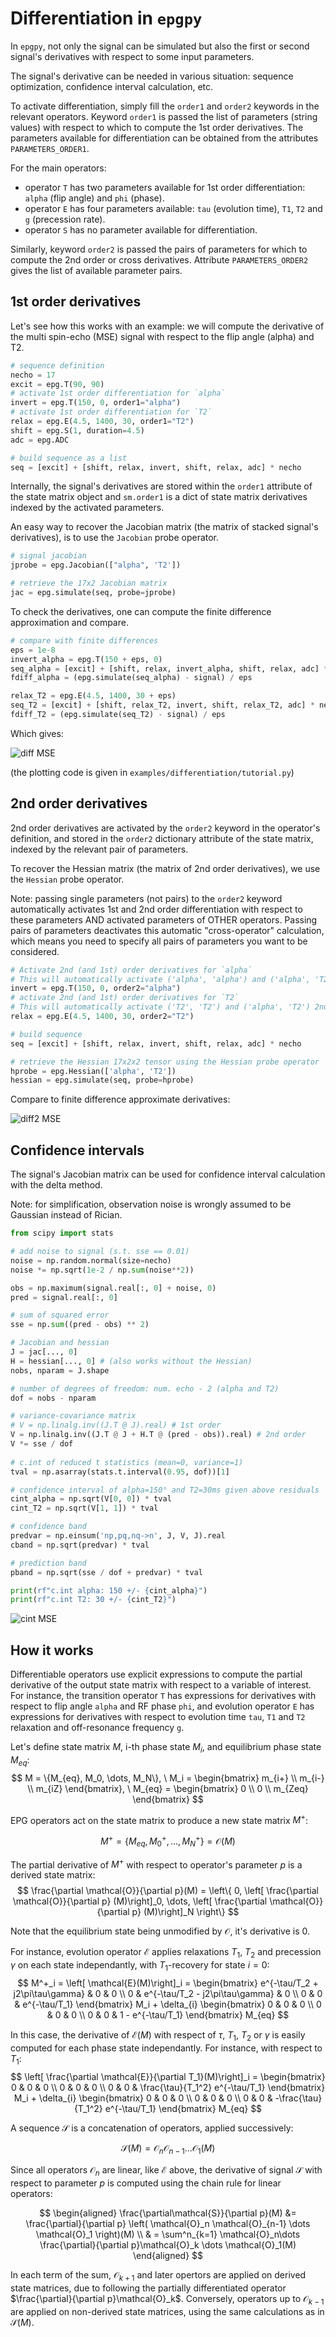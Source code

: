 # Differentiation in `epgpy`

In `epgpy`, not only the signal can be simulated but also the first or second signal's derivatives 
with respect to some input parameters.

The signal's derivative can be needed in various situation: sequence optimization, confidence interval calculation, etc.

To activate differentiation, simply fill the `order1` and `order2` keywords in the relevant operators.
Keyword `order1` is passed the list of parameters (string values) with respect to which to compute the 1st order derivatives. The parameters available for differentiation can be obtained from the attributes `PARAMETERS_ORDER1`. 

For the main operators:

- operator `T` has two parameters available for 1st order differentiation: `alpha` (flip angle) and `phi` (phase).
- operator `E` has four parameters available: `tau` (evolution time), `T1`, `T2` and `g` (precession rate).
- operator `S` has no parameter available for differentiation.

Similarly, keyword `order2` is passed the pairs of parameters for which to compute the 2nd order or cross derivatives. Attribute `PARAMETERS_ORDER2` gives the list of available parameter pairs.


## 1st order derivatives

Let's see how this works with an example: 
we will compute the derivative of the multi spin-echo (MSE) signal with respect to the flip angle (alpha) and T2.

```python
# sequence definition
necho = 17
excit = epg.T(90, 90)
# activate 1st order differentiation for `alpha`
invert = epg.T(150, 0, order1="alpha") 
# activate 1st order differentiation for `T2`
relax = epg.E(4.5, 1400, 30, order1="T2") 
shift = epg.S(1, duration=4.5)
adc = epg.ADC

# build sequence as a list
seq = [excit] + [shift, relax, invert, shift, relax, adc] * necho
```

Internally, the signal's derivatives are stored within the `order1`
attribute of the state matrix object and `sm.order1` is a dict of state matrix derivatives
indexed by the activated parameters.

An easy way to recover the Jacobian matrix
(the matrix of stacked signal's derivatives),
is to use the `Jacobian` probe operator.

```python
# signal jacobian
jprobe = epg.Jacobian(["alpha", 'T2'])

# retrieve the 17x2 Jacobian matrix
jac = epg.simulate(seq, probe=jprobe)
```

To check the derivatives, one can compute the finite difference
approximation and compare.

```python
# compare with finite differences
eps = 1e-8
invert_alpha = epg.T(150 + eps, 0)
seq_alpha = [excit] + [shift, relax, invert_alpha, shift, relax, adc] * necho
fdiff_alpha = (epg.simulate(seq_alpha) - signal) / eps

relax_T2 = epg.E(4.5, 1400, 30 + eps)
seq_T2 = [excit] + [shift, relax_T2, invert, shift, relax_T2, adc] * necho
fdiff_T2 = (epg.simulate(seq_T2) - signal) / eps
```

Which gives:

![diff MSE](images/mse-diff.png)

(the plotting code is given in `examples/differentiation/tutorial.py`)


## 2nd order derivatives

2nd order derivatives are activated by the `order2` keyword in the operator's definition,
and stored in the `order2` dictionary attribute of the state matrix, indexed by the relevant pair of parameters.

To recover the Hessian matrix (the matrix of 2nd order derivatives),
we use the `Hessian` probe operator.

Note: passing single parameters (not pairs) to the `order2` keyword automatically activates 1st and 2nd order differentiation with respect to these parameters AND activated parameters of OTHER operators. Passing pairs of parameters deactivates this automatic "cross-operator" calculation, which means you need to specify all pairs of parameters you want to be considered.

```python
# Activate 2nd (and 1st) order derivatives for `alpha` 
# This will automatically activate ('alpha', 'alpha') and ('alpha', 'T2') 2nd order derivatives
invert = epg.T(150, 0, order2="alpha") 
# activate 2nd (and 1st) order derivatives for `T2`
# This will automatically activate ('T2', 'T2') and ('alpha', 'T2') 2nd order derivatives
relax = epg.E(4.5, 1400, 30, order2="T2")

# build sequence
seq = [excit] + [shift, relax, invert, shift, relax, adc] * necho

# retrieve the Hessian 17x2x2 tensor using the Hessian probe operator
hprobe = epg.Hessian(['alpha', 'T2'])
hessian = epg.simulate(seq, probe=hprobe)
```

Compare to finite difference approximate derivatives:

![diff2 MSE](images/mse-diff2.png)


## Confidence intervals

The signal's Jacobian matrix can be used for confidence interval calculation with the delta method.

Note: for simplification, observation noise is wrongly assumed to be Gaussian instead of Rician.


```python
from scipy import stats

# add noise to signal (s.t. sse == 0.01)
noise = np.random.normal(size=necho)
noise *= np.sqrt(1e-2 / np.sum(noise**2))

obs = np.maximum(signal.real[:, 0] + noise, 0)
pred = signal.real[:, 0]

# sum of squared error 
sse = np.sum((pred - obs) ** 2)

# Jacobian and hessian
J = jac[..., 0]
H = hessian[..., 0] # (also works without the Hessian)
nobs, nparam = J.shape

# number of degrees of freedom: num. echo - 2 (alpha and T2)
dof = nobs - nparam

# variance-covariance matrix
# V = np.linalg.inv((J.T @ J).real) # 1st order
V = np.linalg.inv((J.T @ J + H.T @ (pred - obs)).real) # 2nd order
V *= sse / dof
 
# c.int of reduced t statistics (mean=0, variance=1)
tval = np.asarray(stats.t.interval(0.95, dof))[1]

# confidence interval of alpha=150° and T2=30ms given above residuals
cint_alpha = np.sqrt(V[0, 0]) * tval
cint_T2 = np.sqrt(V[1, 1]) * tval

# confidence band
predvar = np.einsum('np,pq,nq->n', J, V, J).real
cband = np.sqrt(predvar) * tval

# prediction band
pband = np.sqrt(sse / dof + predvar) * tval

print(rf"c.int alpha: 150 +/- {cint_alpha}")
print(rf"c.int T2: 30 +/- {cint_T2}")
```

![cint MSE](images/mse-cint.png)


## How it works

Differentiable operators use explicit expressions to compute the partial derivative of the output state matrix with respect to a variable of interest. 
For instance, the transition operator `T` has expressions for derivatives with respect to flip angle `alpha` and RF phase `phi`, 
and evolution operator `E` has expressions for derivatives with respect to evolution time `tau`, `T1` and `T2` relaxation and off-resonance frequency `g`.

Let's define state matrix $M$, i-th phase state $M_i$, and equilibrium phase state $M_{eq}$:
$$
M = \{M_{eq}, M_0, \dots, M_N\},
\ 
M_i = \begin{bmatrix}
m_{i+} \\
m_{i-} \\
m_{iZ} 
\end{bmatrix},
\ 
M_{eq} = \begin{bmatrix} 
0 \\
0 \\
m_{Zeq}
\end{bmatrix}
$$

EPG operators act on the state matrix to produce a new state matrix $M^+$:

$$
 M^+ = \{M_{eq}, M^+_0, \dots, M^+_N\} = \mathcal{O}(M)
$$

The partial derivative of $M^+$ with respect to operator's parameter $p$ is a derived state matrix:
$$
\frac{\partial \mathcal{O}}{\partial p}(M) = 
\left\{ 0, \left[ \frac{\partial \mathcal{O}}{\partial p} (M)\right]_0, \dots, \left[ \frac{\partial \mathcal{O}}{\partial p} (M)\right]_N \right\}
$$

Note that the equilibrium state being unmodified by $\mathcal{O}$, it's derivative is $0$.

For instance, evolution operator $\mathcal{E}$ applies relaxations $T_1$, $T_2$ and precession $\gamma$ on each state independantly, 
with $T_1$-recovery for state $i=0$:
$$
M^+_i = \left[ \mathcal{E}(M)\right]_i = 
\begin{bmatrix}
e^{-\tau/T_2 + j2\pi\tau\gamma} & 0 & 0 \\
0 & e^{-\tau/T_2 - j2\pi\tau\gamma} & 0 \\
0 & 0 & e^{-\tau/T_1}
\end{bmatrix} 
M_i
+ 
\delta_{i}
\begin{bmatrix}
0 & 0 & 0 \\
0 & 0 & 0 \\
0 & 0 & 1 - e^{-\tau/T_1}
\end{bmatrix} 
M_{eq}
$$

In this case, the derivative of $\mathcal{E}(M)$ with respect of $\tau$, $T_1$, $T_2$ or $\gamma$ is easily computed for each phase state independantly. 
For instance, with respect to $T_1$:
$$
\left[ \frac{\partial \mathcal{E}}{\partial T_1}(M)\right]_i = 
\begin{bmatrix}
0 & 0 & 0 \\
0 & 0 & 0 \\
0 & 0 & \frac{\tau}{T_1^2} e^{-\tau/T_1}
\end{bmatrix} 
M_i
+ 
\delta_{i}
\begin{bmatrix}
0 & 0 & 0 \\
0 & 0 & 0 \\
0 & 0 & -\frac{\tau}{T_1^2} e^{-\tau/T_1}
\end{bmatrix} 
M_{eq}
$$

A sequence $\mathcal{S}$ is a concatenation of operators, applied successively:

$$
\mathcal{S}(M) = \mathcal{O}_n \mathcal{O}_{n-1} \dots \mathcal{O}_1(M)
$$

Since all operators $\mathcal{O}_n$ are linear, like $\mathcal{E}$ above, 
the derivative of signal $\mathcal{S}$ with respect to parameter $p$ is computed using the chain rule for linear operators:

$$
\begin{aligned}
\frac{\partial\mathcal{S}}{\partial p}(M) &= 
\frac{\partial}{\partial p} \left(
\mathcal{O}_n \mathcal{O}_{n-1} \dots \mathcal{O}_1
\right)(M) \\
& = \sum^n_{k=1} \mathcal{O}_n\dots \frac{\partial}{\partial p}\mathcal{O}_k \dots \mathcal{O}_1(M)
\end{aligned}
$$

In each term of the sum, $\mathcal{O}_{k+1}$ and later opertors are applied on derived state matrices, due to following the partially differentiated operator $\frac{\partial}{\partial p}\mathcal{O}_k$.
Conversely, operators up to $\mathcal{O}_{k-1}$ are applied on non-derived state matrices, using the same calculations as in $\mathcal{S}(M)$.
